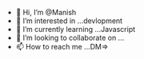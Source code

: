 - 👋 Hi, I’m @Manish
- 👀 I’m interested in ...devlopment
- 🌱 I’m currently learning ...Javascript
- 💞️ I’m looking to collaborate on ...
- 📫 How to reach me ...DM=>

<!---
HasH2002/HasH2002 is a ✨ special ✨ repository because its `README.md` (this file) appears on your GitHub profile.
You can click the Preview link to take a look at your changes.
--->
